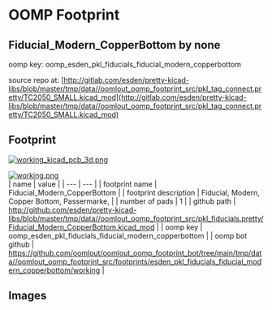 # OOMP Footprint  
## Fiducial_Modern_CopperBottom  by none  
  
oomp key: oomp_esden_pkl_fiducials_fiducial_modern_copperbottom  
  
source repo at: [http://gitlab.com/esden/pretty-kicad-libs/blob/master/tmp/data//oomlout_oomp_footprint_src/pkl_tag_connect.pretty/TC2050_SMALL.kicad_mod](http://gitlab.com/esden/pretty-kicad-libs/blob/master/tmp/data//oomlout_oomp_footprint_src/pkl_tag_connect.pretty/TC2050_SMALL.kicad_mod)  
## Footprint  
  
[![working_kicad_pcb_3d.png](working_kicad_pcb_3d_600.png)](working_kicad_pcb_3d.png)  
  
[![working.png](working_600.png)](working.png)  
| name | value | 
| --- | --- | 
| footprint name | Fiducial_Modern_CopperBottom | 
| footprint description | Fiducial, Modern, Copper Bottom, Passermarke, | 
| number of pads | 1 | 
| github path | http://github.com/esden/pretty-kicad-libs/blob/master/tmp/data//oomlout_oomp_footprint_src/pkl_fiducials.pretty/Fiducial_Modern_CopperBottom.kicad_mod | 
| oomp key | oomp_esden_pkl_fiducials_fiducial_modern_copperbottom | 
| oomp bot github | https://github.com/oomlout/oomlout_oomp_footprint_bot/tree/main/tmp/data//oomlout_oomp_footprint_src/footprints/esden_pkl_fiducials_fiducial_modern_copperbottom/working | 
## Images  
